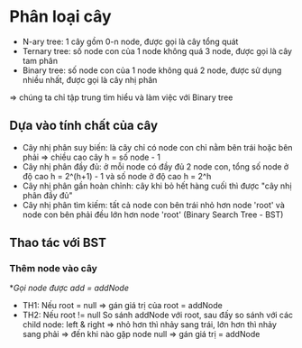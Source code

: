 # Phân loại cây

- N-ary tree: 1 cây gồm 0-n node, được gọi là cây tổng quát
- Ternary tree: số node con của 1 node không quá 3 node, được gọi là cây tam phân
- Binary tree: số node con của 1 node không quá 2 node, được sử dụng nhiều nhất, được gọi là cây nhị phân

=> chúng ta chỉ tập trung tìm hiểu và làm việc với Binary tree

## Dựa vào tính chất của cây

- Cây nhị phân suy biến: là cây chỉ có node con chỉ nằm bên trái hoặc bên phải => chiều cao cây h = số node - 1
- Cây nhị phân đầy đủ: ở mỗi node có đầy đủ 2 node con, tổng số node ở độ cao h = 2^(h+1) - 1 và số node ở độ cao h = 2^h
- Cây nhị phân gần hoàn chỉnh: cây khi bỏ hết hàng cuối thì được "cây nhị phân đầy đủ"
- Cây nhị phân tìm kiếm: tất cả node con bên trái nhỏ hơn node 'root' và node con bên phải đều lớn hơn node 'root' (Binary Search Tree - BST)

## Thao tác với BST

### Thêm node vào cây

\*_Gọi node được add = addNode_

- TH1: Nếu root = null => gán giá trị của root = addNode
- TH2: Nếu root != null
  So sánh addNode với root, sau đấy so sánh với các child node: left & right
  => nhỏ hơn thì nhảy sang trái, lớn hơn thì nhảy sang phải
  => đến khi nào gặp node null => gán giá trị = addNode

